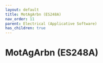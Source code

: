 ```yaml
---
layout: default
title: MotAgArbn (ES248A)
nav_order: 11
parent: Electrical (Applicative Software)
has_children: true
---
```

# MotAgArbn (ES248A)
